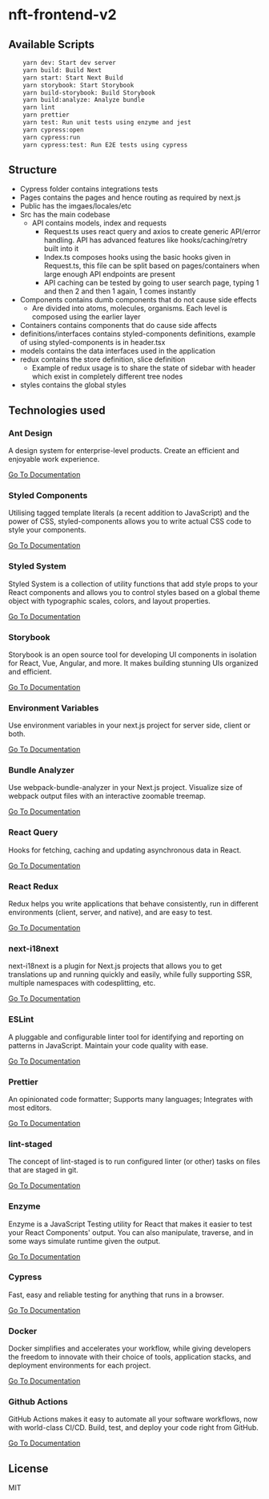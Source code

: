 # nft-frontend-v2

## Available Scripts

```bash
    yarn dev: Start dev server
    yarn build: Build Next
    yarn start: Start Next Build
    yarn storybook: Start Storybook
    yarn build-storybook: Build Storybook
    yarn build:analyze: Analyze bundle
    yarn lint
    yarn prettier
    yarn test: Run unit tests using enzyme and jest
    yarn cypress:open
    yarn cypress:run
    yarn cypress:test: Run E2E tests using cypress
```

## Structure

-   Cypress folder contains integrations tests
-   Pages contains the pages and hence routing as required by next.js
-   Public has the imgaes/locales/etc
-   Src has the main codebase
    -   API contains models, index and requests
        -   Request.ts uses react query and axios to create generic API/error handling. API has advanced features like hooks/caching/retry built into it
        -   Index.ts composes hooks using the basic hooks given in Request.ts, this file can be split based on pages/containers when large enough API endpoints are present
        -   API caching can be tested by going to user search page, typing 1 and then 2 and then 1 again, 1 comes instantly
-   Components contains dumb components that do not cause side effects
    -   Are divided into atoms, molecules, organisms. Each level is composed using the earlier layer
-   Containers contains components that do cause side affects
-   definitions/interfaces contains styled-components definitions, example of using styled-components is in header.tsx
-   models contains the data interfaces used in the application
-   redux contains the store definition, slice definition
    -   Example of redux usage is to share the state of sidebar with header which exist in completely different tree nodes
-   styles contains the global styles

## Technologies used

### **Ant Design**

A design system for enterprise-level products. Create an efficient and enjoyable work experience.

[Go To Documentation](https://ant.design/docs/react/introduce)

### **Styled Components**

Utilising tagged template literals (a recent addition to JavaScript) and the power of CSS, styled-components allows you to write actual CSS code to style your components.

[Go To Documentation](https://styled-components.com/docs)

### **Styled System**

Styled System is a collection of utility functions that add style props to your React components and allows you to control styles based on a global theme object with typographic scales, colors, and layout properties.

[Go To Documentation](https://styled-system.com/getting-started)

### **Storybook**

Storybook is an open source tool for developing UI components in isolation for React, Vue, Angular, and more. It makes building stunning UIs organized and efficient.

[Go To Documentation](https://storybook.js.org/docs/react/get-started/introduction)

### **Environment Variables**

Use environment variables in your next.js project for server side, client or both.

[Go To Documentation](https://github.com/vercel/next.js/tree/canary/examples/environment-variables)

### **Bundle Analyzer**

Use webpack-bundle-analyzer in your Next.js project. Visualize size of webpack output files with an interactive zoomable treemap.

[Go To Documentation](https://github.com/vercel/next.js/tree/canary/packages/next-bundle-analyzer)

### **React Query**

Hooks for fetching, caching and updating asynchronous data in React.

[Go To Documentation](https://react-query.tanstack.com/overview)

### **React Redux**

Redux helps you write applications that behave consistently, run in different environments (client, server, and native), and are easy to test.

[Go To Documentation](https://redux.js.org/introduction/getting-started)

### **next-i18next**

next-i18next is a plugin for Next.js projects that allows you to get translations up and running quickly and easily, while fully supporting SSR, multiple namespaces with codesplitting, etc.

[Go To Documentation](https://github.com/isaachinman/next-i18next)

### **ESLint**

A pluggable and configurable linter tool for identifying and reporting on patterns in JavaScript. Maintain your code quality with ease.

[Go To Documentation](https://eslint.org/docs/user-guide/getting-started)

### **Prettier**

An opinionated code formatter; Supports many languages; Integrates with most editors.

[Go To Documentation](https://prettier.io/docs/en/index.html)

### **lint-staged**

The concept of lint-staged is to run configured linter (or other) tasks on files that are staged in git.

[Go To Documentation](https://github.com/okonet/lint-staged)

### **Enzyme**

Enzyme is a JavaScript Testing utility for React that makes it easier to test your React Components&#39; output. You can also manipulate, traverse, and in some ways simulate runtime given the output.

[Go To Documentation](https://enzymejs.github.io/enzyme/)

### **Cypress**

Fast, easy and reliable testing for anything that runs in a browser.

[Go To Documentation](https://docs.cypress.io/guides/overview/why-cypress.html)

### **Docker**

Docker simplifies and accelerates your workflow, while giving developers the freedom to innovate with their choice of tools, application stacks, and deployment environments for each project.

[Go To Documentation](https://www.docker.com/get-started)

### **Github Actions**

GitHub Actions makes it easy to automate all your software workflows, now with world-class CI/CD. Build, test, and deploy your code right from GitHub.

[Go To Documentation](https://docs.github.com/en/actions)

## License

MIT
